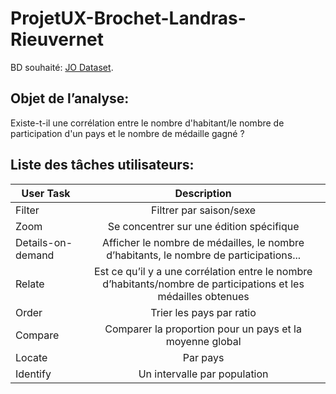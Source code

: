 # ProjetUX-Brochet-Landras-Rieuvernet

BD souhaité: [JO Dataset](https://www.kaggle.com/datasets/heesoo37/120-years-of-olympic-history-athletes-and-results?resource=download).

## Objet de l’analyse: 

Existe-t-il une corrélation entre le nombre d'habitant/le nombre de participation d'un pays et le nombre de médaille gagné ?

## Liste des tâches utilisateurs: 


| User Task         | Description   |
| -------------     |:-------------:|
| Filter            | Filtrer par saison/sexe |
| Zoom              | Se concentrer sur une édition spécifique |
| Details-on-demand | Afficher le nombre de médailles, le nombre d’habitants, le nombre de participations... |
| Relate             | Est ce qu’il y a une corrélation entre le nombre d’habitants/nombre de participations et les médailles obtenues |
| Order              | Trier les pays par ratio  |
| Compare            | Comparer la proportion pour un pays et la moyenne global    |
| Locate             | Par pays   |
| Identify           | Un intervalle  par population   |
